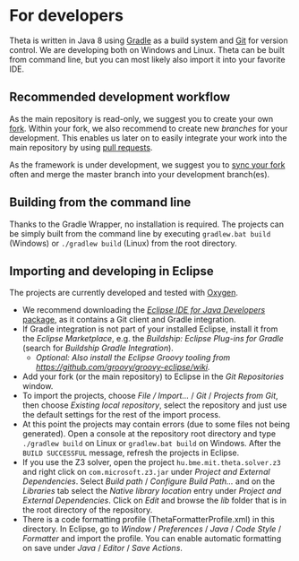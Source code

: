 # For developers

Theta is written in Java 8 using [Gradle](https://gradle.org/) as a build system and [Git](https://git-scm.com/) for version control. We are developing both on Windows and Linux. Theta can be built from command line, but you can most likely also import it into your favorite IDE.

## Recommended development workflow

As the main repository is read-only, we suggest you to create your own [fork](https://help.github.com/articles/fork-a-repo/). Within your fork, we also recommend to create new _branches_ for your development. This enables us later on to easily integrate your work into the main repository by using [pull requests](https://help.github.com/articles/about-pull-requests/).

As the framework is under development, we suggest you to [sync your fork](https://help.github.com/articles/syncing-a-fork/) often and merge the master branch into your development branch(es).

## Building from the command line
Thanks to the Gradle Wrapper, no installation is required. The projects can be simply built from the command line by executing `gradlew.bat build` (Windows) or `./gradlew build` (Linux) from the root directory.

## Importing and developing in Eclipse

The projects are currently developed and tested with [Oxygen](https://www.eclipse.org/oxygen/).
* We recommend downloading the [_Eclipse IDE for Java Developers_ package](https://www.eclipse.org/downloads/eclipse-packages/), as it contains a Git client and Gradle integration.
* If Gradle integration is not part of your installed Eclipse, install it from the _Eclipse Marketplace_, e.g. the _Buildship: Eclipse Plug-ins for Gradle_ (search for _Buildship Gradle Integration_).
  * _Optional: Also install the Eclipse Groovy tooling from <https://github.com/groovy/groovy-eclipse/wiki>._
* Add your fork (or the main repository) to Eclipse in the _Git Repositories_ window.
* To import the projects, choose _File / Import..._ / _Git_ / _Projects from Git_, then choose _Existing local repository_, select the repository and just use the default settings for the rest of the import process.
* At this point the projects may contain errors (due to some files not being generated). Open a console at the repository root directory and type `./gradlew build` on Linux or `gradlew.bat build` on Windows. After the `BUILD SUCCESSFUL` message, refresh the projects in Eclipse.
* If you use the Z3 solver, open the project `hu.bme.mit.theta.solver.z3` and right click on `com.microsoft.z3.jar` under _Project and External Dependencies_. Select _Build path_ / _Configure Build Path..._ and on the _Libraries_ tab select the _Native library location_ entry under _Project and External Dependencies_. Click on _Edit_ and browse the _lib_ folder that is in the root directory of the repository.
* There is a code formatting profile (ThetaFormatterProfile.xml) in this directory. In Eclipse, go to _Window_ / _Preferences_ / _Java_ / _Code Style_ / _Formatter_ and import the profile. You can enable automatic formatting on save under _Java_ / _Editor_ / _Save Actions_.
